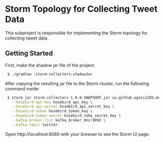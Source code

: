 # Storm Topology for Collecting Tweet Data
This subproject is responsible for implementing the Storm topology for collecting tweet data.

## Getting Started
First, make the shadow jar file of the project:

```bash
 $ ./gradlew :storm-collectors:shadowJar
```

After copying the resulting jar file to the Storm cluster, run the following command inside:

```bash
 $ storm jar storm-collectors-1.0.0-SNAPSHOT.jar io.github.ognis1205.mutad.storm.CollectorTopology \
   --hosebird-api-key hosebird_api_key \
   --hosebird-api-secret hosebird_api_secret_key \
   --hosebird-token hosebird_token_key \
   --hosebird-token-secret hosebird_toke_secret_key \
   --kafka-broker-list kafka_broker_dns:9092 \
   --kafka-topic twitter
```

Open http://localhost:8080 with your browser to see the Storm UI page.


